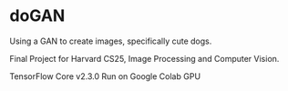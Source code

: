 # doGAN
Using a GAN to create images, specifically cute dogs.  

Final Project for Harvard CS25, Image Processing and Computer Vision.
  
TensorFlow Core v2.3.0
Run on Google Colab GPU
